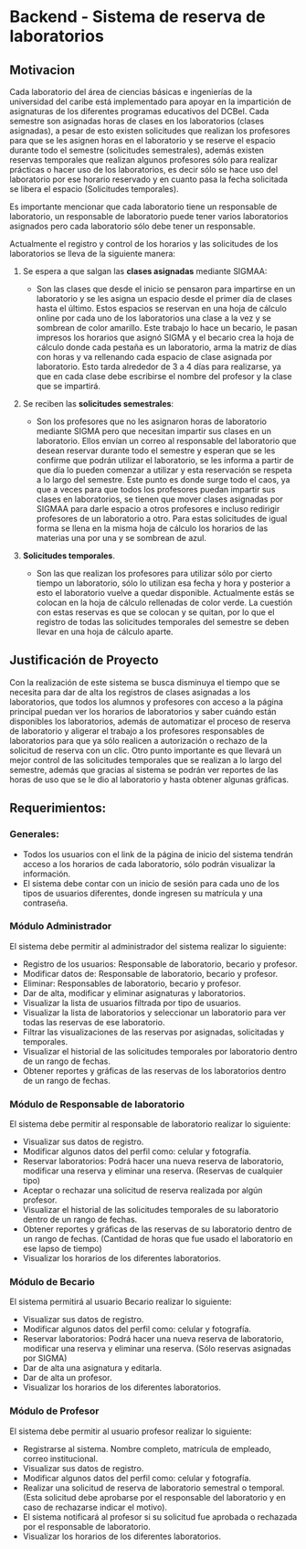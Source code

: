 # Backend - Sistema de reserva de laboratorios

## Motivacion

Cada laboratorio del área de ciencias básicas e ingenierías de la universidad del caribe está implementado para apoyar en la impartición de asignaturas de los diferentes programas educativos del DCBeI. Cada semestre son asignadas horas de clases en los laboratorios (clases asignadas), a pesar de esto existen solicitudes que realizan los profesores para que se les asignen horas en el laboratorio y se reserve el espacio durante todo el semestre (solicitudes semestrales), además existen reservas temporales que realizan algunos profesores sólo para realizar prácticas o hacer uso de los laboratorios, es decir sólo se hace uso del laboratorio por ese horario reservado y en cuanto pasa la fecha solicitada se libera el espacio (Solicitudes temporales).

Es importante mencionar que cada laboratorio tiene un responsable de laboratorio, un responsable de laboratorio puede tener varios laboratorios asignados pero cada laboratorio sólo debe tener un responsable.

Actualmente el registro y control de los horarios y las solicitudes de los laboratorios se lleva de la siguiente manera:

1. Se espera a que salgan las __clases asignadas__ mediante SIGMAA:
    - Son las clases que desde el inicio se pensaron para impartirse en un laboratorio y se les asigna un espacio desde el primer día de clases hasta el último. Estos espacios se reservan en una hoja de cálculo online por cada uno de los laboratorios una clase a la vez y se sombrean de color amarillo. Este trabajo lo hace un becario, le pasan impresos los horarios que asignó SIGMA y el becario crea la hoja de cálculo donde cada pestaña es un laboratorio, arma la matriz de días con horas y va rellenando cada espacio de clase asignada por laboratorio. Esto tarda alrededor de 3 a 4 días para realizarse, ya que en cada clase debe escribirse el nombre del profesor y la clase que se impartirá.

2. Se reciben las __solicitudes semestrales__:
    - Son los profesores que no les asignaron horas de laboratorio mediante SIGMA pero que necesitan impartir sus clases en un laboratorio. Ellos envían un correo al responsable del laboratorio que desean reservar durante todo el semestre y esperan que se les confirme que podrán utilizar el laboratorio, se les informa a partir de que día lo pueden comenzar a utilizar y esta reservación se respeta a lo largo del semestre. Este punto es donde surge todo el caos, ya que a veces para que todos los profesores puedan impartir sus clases en laboratorios, se tienen que mover clases asignadas por SIGMAA para darle espacio a otros profesores e incluso redirigir profesores de un laboratorio a otro. Para estas solicitudes de igual forma se llena en la misma hoja de cálculo los horarios de las materias una por una y se sombrean de azul.
3. __Solicitudes temporales__.
    - Son las que realizan los profesores para utilizar sólo por cierto tiempo un laboratorio, sólo lo utilizan esa fecha y hora y posterior a esto el laboratorio vuelve a quedar disponible. Actualmente estás se colocan en la hoja de cálculo rellenadas de color verde. La cuestión con estas reservas es que se colocan y se quitan, por lo que el registro de todas las solicitudes temporales del semestre se deben llevar en una hoja de cálculo aparte.

## Justificación de Proyecto
Con la realización de este sistema se busca disminuya el tiempo que se necesita para dar de alta los registros de clases asignadas a los laboratorios, que todos los alumnos y profesores con acceso a la página principal puedan ver los horarios de laboratorios y saber cuándo están disponibles los laboratorios, además de automatizar el proceso de reserva de laboratorio y aligerar el trabajo a los profesores responsables de laboratorios para que ya sólo realicen a autorización o rechazo de la solicitud de reserva con un clic. Otro punto importante es que llevará un mejor control de las solicitudes temporales que se realizan a lo largo del semestre, además que gracias al sistema se podrán ver reportes de las horas de uso que se le dio al laboratorio y hasta obtener algunas gráficas.

## Requerimientos:
### Generales:
- Todos los usuarios con el link de la página de inicio del sistema tendrán acceso a los horarios de cada laboratorio, sólo podrán visualizar la información.
- El sistema debe contar con un inicio de sesión para cada uno de los tipos de usuarios diferentes, donde ingresen su matrícula y una contraseña.

### Módulo Administrador
El sistema debe permitir al administrador del sistema realizar lo siguiente:
- Registro de los usuarios: Responsable de laboratorio, becario y profesor.
- Modificar datos de: Responsable de laboratorio, becario y profesor.
- Eliminar: Responsables de laboratorio, becario y profesor.
- Dar de alta, modificar y eliminar asignaturas y laboratorios.
- Visualizar la lista de usuarios filtrada por tipo de usuarios.
- Visualizar la lista de laboratorios y seleccionar un laboratorio para ver todas las reservas de ese laboratorio.
- Filtrar las visualizaciones de las reservas por asignadas, solicitadas y temporales.
- Visualizar el historial de las solicitudes temporales por laboratorio dentro de un rango de fechas.
- Obtener reportes y gráficas de las reservas de los laboratorios dentro de un rango de fechas.

### Módulo de Responsable de laboratorio
El sistema debe permitir al responsable de laboratorio realizar lo siguiente:
- Visualizar sus datos de registro.
- Modificar algunos datos del perfil como: celular y fotografía.
- Reservar laboratorios: Podrá hacer una nueva reserva de laboratorio, modificar una reserva y eliminar una reserva. (Reservas de cualquier tipo)
- Aceptar o rechazar una solicitud de reserva realizada por algún profesor.
- Visualizar el historial de las solicitudes temporales de su laboratorio dentro de un rango de fechas.
- Obtener reportes y gráficas de las reservas de su laboratorio dentro de un rango de fechas. (Cantidad de horas que fue usado el laboratorio en ese lapso de tiempo)
- Visualizar los horarios de los diferentes laboratorios.

### Módulo de Becario
El sistema permitirá al usuario Becario realizar lo siguiente:
- Visualizar sus datos de registro.
- Modificar algunos datos del perfil como: celular y fotografía.
- Reservar laboratorios: Podrá hacer una nueva reserva de laboratorio, modificar una reserva y eliminar una reserva. (Sólo reservas asignadas por SIGMA)
- Dar de alta una asignatura y editarla.
- Dar de alta un profesor.
- Visualizar los horarios de los diferentes laboratorios.

### Módulo de Profesor
El sistema debe permitir al usuario profesor realizar lo siguiente:
- Registrarse al sistema. Nombre completo, matrícula de empleado, correo institucional.
- Visualizar sus datos de registro.
- Modificar algunos datos del perfil como: celular y fotografía.
- Realizar una solicitud de reserva de laboratorio semestral o temporal. (Esta solicitud debe aprobarse por el responsable del laboratorio y en caso de rechazarse indicar el motivo).
- El sistema notificará al profesor si su solicitud fue aprobada o rechazada por el responsable de laboratorio.
- Visualizar los horarios de los diferentes laboratorios.